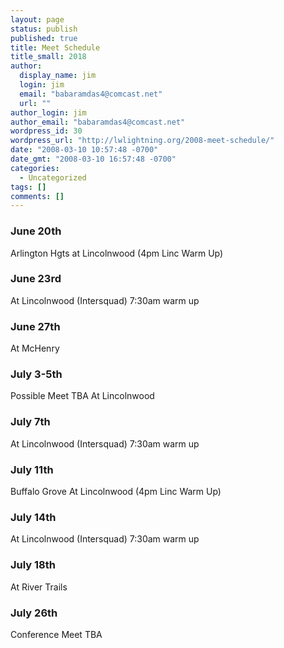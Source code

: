 ```yaml
---
layout: page
status: publish
published: true
title: Meet Schedule
title_small: 2018
author: 
  display_name: jim
  login: jim
  email: "babaramdas4@comcast.net"
  url: ""
author_login: jim
author_email: "babaramdas4@comcast.net"
wordpress_id: 30
wordpress_url: "http://lwlightning.org/2008-meet-schedule/"
date: "2008-03-10 10:57:48 -0700"
date_gmt: "2008-03-10 16:57:48 -0700"
categories: 
  - Uncategorized
tags: []
comments: []
---
```


### June 20th 
Arlington Hgts at Lincolnwood (4pm Linc Warm Up)

### June 23rd
At Lincolnwood (Intersquad) 7:30am warm up

### June 27th
At McHenry 

### July 3-5th
Possible Meet TBA At Lincolnwood 

### July 7th
At Lincolnwood (Intersquad) 7:30am warm up

### July 11th
Buffalo Grove At Lincolnwood (4pm Linc Warm Up)

### July 14th
At Lincolnwood (Intersquad) 7:30am warm up

### July 18th
At River Trails  

### July 26th
Conference Meet TBA
